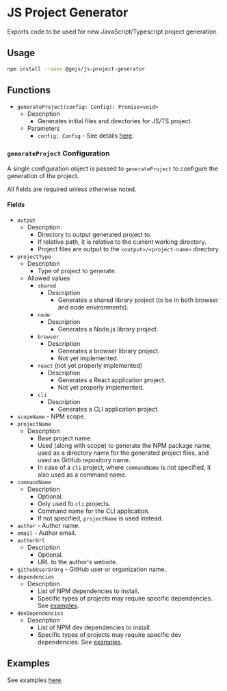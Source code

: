 # JS Project Generator

Exports code to be used for new JavaScript/Typescript project generation.

## Usage

```bash
npm install --save @gmjs/js-project-generator
```

## Functions

- `generateProject(config: Config): Promise<void>`
  - Description
    - Generates initial files and directories for JS/TS project.
  - Parameters
    - `config: Config` - See details [here](#generateproject-configuration).

### `generateProject` Configuration

A single configuration object is passed to `generateProject` to configure the generation of the project.

All fields are required unless otherwise noted.

#### Fields

- `output`
  - Description
    - Directory to output generated project to.
    - If relative path, it is relative to the current working directory.
    - Project files are output to the `<output>/<project-name>` directory.
- `projectType`
  - Description
    - Type of project to generate.
  - Allowed values
    - `shared`
      - Description
        - Generates a shared library project (to be in both browser and node environments).
    - `node`
      - Description
        - Generates a Node.js library project.
    - `browser`
      - Description
        - Generates a browser library project.
        - Not yet implemented.
    - `react` (not yet properly implemented)
      - Description
        - Generates a React application project.
        - Not yet properly implemented.
    - `cli`
      - Description
        - Generates a CLI application project.
- `scopeName` - NPM scope.
- `projectName`
  - Description
    - Base project name.
    - Used (along with scope) to generate the NPM package name, used as a directory name for the generated project files, and used as GitHub repository name.
    - In case of a `cli` project, where `commandName` is not specified, it also used as a command name.
- `commandName`
  - Description
    - Optional.
    - Only used fo `cli` projects.
    - Command name for the CLI application.
    - If not specified, `projectName` is used instead.
- `author` - Author name.
- `email` - Author email.
- `authorUrl`
  - Description
    - Optional.
    - URL to the author's website.
- `githubUserOrOrg` - GitHub user or organization name.
- `dependencies`
  - Description
    - List of NPM dependencies to install.
    - Specific types of projects may require specific dependencies. See [examples](#examples).
- `devDependencies`
  - Description
    - List of NPM dev dependencies to install.
    - Specific types of projects may require specific dev dependencies. See [examples](#examples).

## Examples

See examples [here](src/impl/generate/test-assets).

